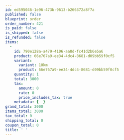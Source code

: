 ```yaml
---
id: ed595046-1e96-473b-9613-b266372a8f7a
published: false
blueprint: order
order_number: 421
is_paid: false
is_shipped: false
is_refunded: false
items:
  -
    id: 790e128a-a479-4106-aa8d-fc41d2b6e5a6
    product: 66e767a9-ee34-4dc4-8681-d09bb59f0cf5
    variant:
      variant: 10km
      product: 66e767a9-ee34-4dc4-8681-d09bb59f0cf5
    quantity: 1
    total: 3000
    tax:
      amount: 0
      rate: 0
      price_includes_tax: true
    metadata: {  }
grand_total: 3000
items_total: 3000
tax_total: 0
shipping_total: 0
coupon_total: 0
title: ' '
---
```

